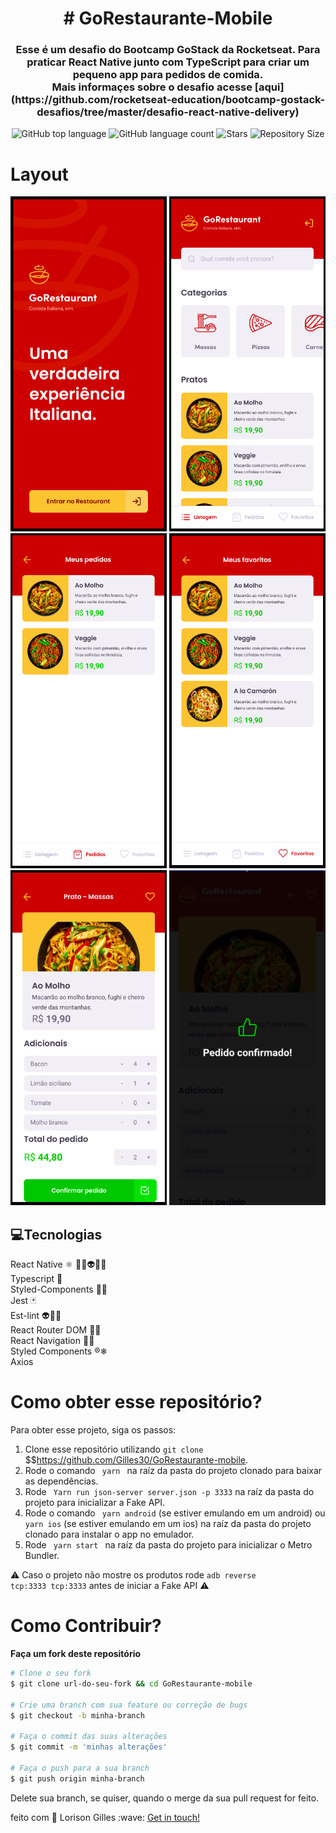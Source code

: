 <h1 align="center">
  # GoRestaurante-Mobile
</h1>
<h3 align="center">
  Esse é um desafio do Bootcamp GoStack da Rocketseat. Para praticar React Native junto com TypeScript para criar um pequeno app para pedidos de comida.<br/> 
  Mais informaçes sobre o desafio acesse [aqui](https://github.com/rocketseat-education/bootcamp-gostack-desafios/tree/master/desafio-react-native-delivery)
</h3>

<p align="center">
      <img alt="GitHub top language" src="https://img.shields.io/github/languages/top/Gilles30/GoRestaurante-mobile?color=1db954">
      <img alt="GitHub language count" src="https://img.shields.io/github/languages/count/Gilles30/GoRestaurante-mobile?color=1db954">
      <img alt="Stars" src="https://img.shields.io/github/stars/Gilles30/GoRestaurante-mobile?color=1db954">
      <img alt="Repository Size" src="https://img.shields.io/github/repo-size/Gilles30/GoRestaurante-mobile?color=1db954">
  </p>
 
# Layout
<p align="center">
  <img src="./src/assets/homeApp.png"  width="250px" height="536px" />
  <img src="./src/assets/dashboardApp.png"  width="250px" height="536px" />
  <img src="./src/assets/pedidosApp.png"  width="250px" height="536px"/>
  <img src="./src/assets/favoritosApp.png"  width="250px" height="536px" />
  <img src="./src/assets/detalheApp.png"  width="250px" height="536px" />
  <img src="./src/assets/sucesso.png"  width="250px" height="536px" />
</p>



## :computer:Tecnologias 
React Native ⚛️ 🤖👾👽🐱‍🚀<br />
Typescript 🦕 </br>
Styled-Components 💅🏻 <br />
Jest 🃏 <br />
Est-lint 👽🐱‍🐉</br>
React Router DOM 🐱‍💻</br>
React Navigation 🌊🚢</br>
Styled Components ®❄</br>
Axios </br>
 





# Como obter esse repositório? 
Para obter esse projeto, siga os passos:
1. Clone esse repositório utilizando <code>git clone</code> $$https://github.com/Gilles30/GoRestaurante-mobile.
2. Rode o comando <code> yarn </code> na raíz da pasta do projeto clonado para baixar as dependências.
3. Rode <code> Yarn run json-server server.json -p 3333</code> na raíz da pasta do projeto para inicializar a Fake API.
4. Rode o comando <code> yarn android</code> (se estiver emulando em um android) ou <code>yarn ios</code> 
(se estiver emulando em um ios) na raíz da pasta do projeto clonado para instalar o app no emulador.
5. Rode <code> yarn start </code> na raíz da pasta do projeto para inicializar o Metro Bundler.

⚠️ Caso o projeto não mostre os produtos rode <code>adb reverse tcp:3333 tcp:3333</code> antes de iniciar a Fake API ⚠️

# Como Contribuir? 
**Faça um fork deste repositório**

```bash
# Clone o seu fork
$ git clone url-do-seu-fork && cd GoRestaurante-mobile

# Crie uma branch com sua feature ou correção de bugs
$ git checkout -b minha-branch

# Faça o commit das suas alterações
$ git commit -m 'minhas alterações'

# Faça o push para a sua branch
$ git push origin minha-branch
```

Delete sua branch, se quiser, quando o merge da sua pull request for feito. <br />

<p>feito com 💜 Lorison Gilles :wave: <a href="https://www.linkedin.com/in/lorison-gilles/">Get in touch!</a></p>


[typescript]: https://www.typescriptlang.org/
[reactjs]: https://reactjs.org
[rn]: https://facebook.github.io/react-native/
